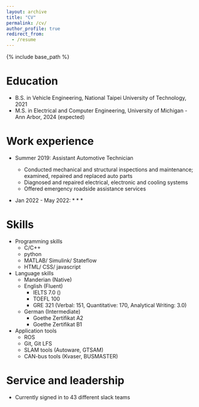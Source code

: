 ```yaml
---
layout: archive
title: "CV"
permalink: /cv/
author_profile: true
redirect_from:
  - /resume
---
```


{% include base_path %}

Education
======
* B.S. in Vehicle Engineering, National Taipei University of Technology, 2021
* M.S. in Electrical and Computer Engineering, University of Michigan - Ann Arbor, 2024 (expected)


Work experience
======
* Summer 2019: Assistant Automotive Technician
  * Conducted mechanical and structural inspections and maintenance; examined, repaired and replaced auto parts
  * Diagnosed and repaired electrical, electronic and cooling systems
  * Offered emergency roadside assistance services

* Jan 2022 - May 2022:
  * 
  * 
  * 


Skills
======
* Programming skills
  * C/C++
  * python
  * MATLAB/ Simulink/ Stateflow
  * HTML/ CSS/ javascript
* Language skills
  * Manderian (Native)
  * English (Fluent)
    * IELTS 7.0 ()
    * TOEFL 100
    * GRE 321 (Verbal: 151, Quantitative: 170, Analytical Writing: 3.0)
  * German (Intermediate)
    * Goethe Zertifikat A2
    * Goethe Zertifikat B1
* Application tools
  * ROS
  * Git, Git LFS
  * SLAM tools (Autoware, GTSAM)
  * CAN-bus tools (Kvaser, BUSMASTER)


Service and leadership
======
* Currently signed in to 43 different slack teams
